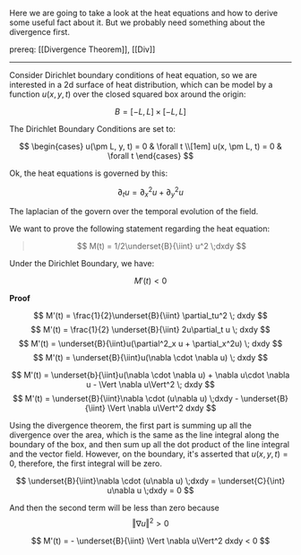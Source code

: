 Here we are going to take a look at the heat equations and how to derive some useful fact about it. But we probably need something about the divergence first. 

prereq: [[Divergence Theorem]], [[Div]]

---

Consider Dirichlet boundary conditions of heat equation, so we are interested in a 2d surface of heat distribution, which can be model by a function $u(x, y, t)$ over the closed squared box around the origin: 

$$
B = [-L, L] \times [-L , L]
$$

The Dirichlet Boundary Conditions are set to: 

$$
\begin{cases}
	u(\pm L, y, t) = 0  & \forall t \\[1em]
	u(x, \pm L, t) = 0  & \forall t
\end{cases}
$$

Ok, the heat equations is governed by this: 

$$
\partial_t u = \partial^2_x u + \partial^2_y u
$$

The laplacian of the govern over the temporal evolution of the field. 

We want to prove the following statement regarding the heat equation: 

> $$
> M(t) = 1/2\underset{B}{\iint} u^2 \;dxdy
> $$

Under the Dirichlet Boundary, we have: 

$$
M'(t) < 0
$$

**Proof**

$$
M'(t) = \frac{1}{2}\underset{B}{\iint}
\partial_tu^2 \; dxdy
$$ 
$$
M'(t) = \frac{1}{2} \underset{B}{\iint}
2u\partial_t u \; dxdy
$$
$$
M'(t) = \underset{B}{\iint}u(\partial^2_x u + \partial_x^2u) \; dxdy
$$
$$
M'(t) = \underset{B}{\iint}u(\nabla \cdot \nabla u) \; dxdy
$$

$$
M'(t) = \underset{b}{\iint}u(\nabla \cdot \nabla u) + \nabla u\cdot \nabla u - \Vert \nabla u\Vert^2 \; dxdy
$$
$$
M'(t) = \underset{B}{\iint}\nabla \cdot (u\nabla u) \;dxdy - \underset{B}{\iint} \Vert \nabla u\Vert^2 dxdy
$$

Using the divergence theorem, the first part is summing up all the divergence over the area, which is the same as the line integral along the boundary of the box, and then sum up all the dot product of the line integral and the vector field. However, on the boundary, it's asserted that $u(x, y, t) = 0$, therefore, the first integral will be zero. 


$$
 \underset{B}{\iint}\nabla \cdot (u\nabla u) \;dxdy = \underset{C}{\int} u\nabla u \;dxdy = 0
$$

And then the second term will be less than zero because $$\Vert \nabla u\Vert^2 > 0$$

$$
M'(t) = - \underset{B}{\iint} \Vert \nabla u\Vert^2 dxdy < 0
$$

